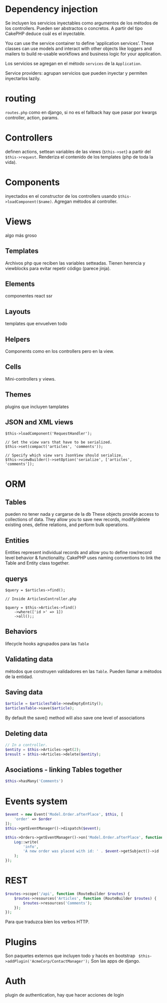 # Dependency injection
Se incluyen los servicios inyectables como argumentos de los métodos de los controllers. Pueden ser abstractos o concretos. A partir del tipo CakePHP deduce cuál es el inyectable.

You can use the service container to define ‘application services’. These classes can use models and interact with other objects like loggers and mailers to build re-usable workflows and business logic for your application.

Los servicios se agregan en el método `services` de la `Application`.

Service providers: agrupan servicios que pueden inyectar y permiten inyectarlos lazily.

# routing

`routes.php`
como en django, si no es el fallback hay que pasar por kwargs controller, action, params.

# Controllers
definen actions, settean variables de las views (`$this->set`) a partir del `$this->request`. Renderiza el contenido de los templates (php de toda la vida).

# Components
inyectados en el constructor de los controllers usando `$this->loadComponent($name)`. Agregan métodos al controller.

# Views
algo más groso
## Templates
Archivos php que reciben las variables setteadas. Tienen herencia y viewblocks para evitar repetir código (parece jinja).
## Elements
componentes react ssr
## Layouts
templates que envuelven todo
## Helpers
Components como en los controllers pero en la view.
## Cells
Mini-controllers y views.
## Themes
plugins que incluyen tamplates
## JSON and XML views
`$this->loadComponent('RequestHandler');`
```
// Set the view vars that have to be serialized.
$this->set(compact('articles', 'comments'));

// Specify which view vars JsonView should serialize.
$this->viewBuilder()->setOption('serialize', ['articles', 'comments']);
```
# ORM
## Tables
pueden no tener nada y cargarse de la db
These objects provide access to collections of data. They allow you to save new records, modify/delete existing ones, define relations, and perform bulk operations.
## Entities
Entities represent individual records and allow you to define row/record level behavior & functionality. CakePHP uses naming conventions to link the Table and Entity class together. 
## querys
`$query = $articles->find();`
```
// Inside ArticlesController.php

$query = $this->Articles->find()
    ->where(['id >' => 1])
    ->all();;
```
## Behaviors
lifecycle hooks agrupados para las `Table`
## Validating data
métodos que construyen validadores en las `Table`. Pueden llamar a métodos de la entidad.
## Saving data
```php
$article = $articlesTable->newEmptyEntity();
$articlesTable->save($article);
```
By default the save() method will also save one level of associations
## Deleting data
```php
// In a controller.
$entity = $this->Articles->get(2);
$result = $this->Articles->delete($entity);
```
## Asociations - linking Tables together
```php
$this->hasMany('Comments')
```
# Events system
```php
$event = new Event('Model.Order.afterPlace', $this, [
    'order' => $order
]);
$this->getEventManager()->dispatch($event);
```
```php
$this->Orders->getEventManager()->on('Model.Order.afterPlace', function ($event) {
    Log::write(
        'info',
        'A new order was placed with id: ' . $event->getSubject()->id
    );
});
```
# REST
```php
$routes->scope('/api', function (RouteBuilder $routes) {
    $routes->resources('Articles', function (RouteBuilder $routes) {
        $routes->resources('Comments');
    });
});
```
Para que traduzca bien los verbos HTTP.

# Plugins
Son paquetes externos que incluyen todo y hacés en bootstrap ` $this->addPlugin('AcmeCorp/ContactManager');` 
Son las apps de django.

# Auth
plugin de authentication, hay que hacer acciones de login